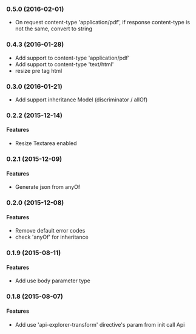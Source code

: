### 0.5.0 (2016-02-01)

* On request content-type 'application/pdf', if response content-type is not the same, convert to string 

### 0.4.3 (2016-01-28)

* Add support to content-type 'application/pdf'
* Add support to content-type 'text/html'
* resize pre tag html

### 0.3.0 (2016-01-21)

* Add support inheritance Model (discriminator / allOf)

### 0.2.2 (2015-12-14)

#### Features

* Resize Textarea enabled

### 0.2.1 (2015-12-09)

#### Features

* Generate json from anyOf

### 0.2.0 (2015-12-08)

#### Features

* Remove default error codes
* check 'anyOf' for inheritance

### 0.1.9 (2015-08-11)

#### Features

* Add use body parameter type

### 0.1.8 (2015-08-07)

#### Features

* Add use 'api-explorer-transform' directive's param from init call Api